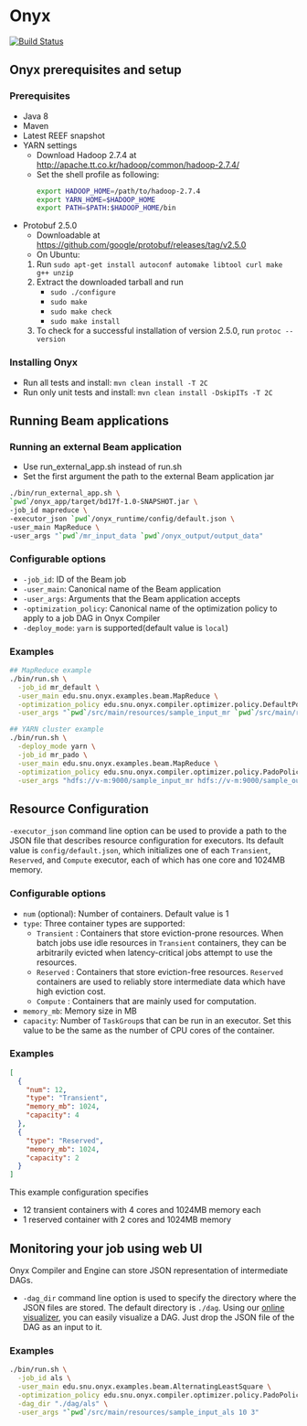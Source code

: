 # Onyx
[![Build Status](https://cmsbuild.snu.ac.kr/buildStatus/icon?job=Onyx-master)](https://cmsbuild.snu.ac.kr/job/Onyx-master/)

## Onyx prerequisites and setup

### Prerequisites
* Java 8
* Maven
* Latest REEF snapshot
* YARN settings
    * Download Hadoop 2.7.4 at http://apache.tt.co.kr/hadoop/common/hadoop-2.7.4/
    * Set the shell profile as following:
        ```bash
        export HADOOP_HOME=/path/to/hadoop-2.7.4
        export YARN_HOME=$HADOOP_HOME
        export PATH=$PATH:$HADOOP_HOME/bin
        ```
* Protobuf 2.5.0
    * Downloadable at https://github.com/google/protobuf/releases/tag/v2.5.0
    * On Ubuntu:
    1. Run `sudo apt-get install autoconf automake libtool curl make g++ unzip`
    2. Extract the downloaded tarball and run
        * `sudo ./configure`
        * `sudo make`
        * `sudo make check`
        * `sudo make install`
    3. To check for a successful installation of version 2.5.0, run `protoc --version`

### Installing Onyx 
* Run all tests and install: `mvn clean install -T 2C`
* Run only unit tests and install: `mvn clean install -DskipITs -T 2C`

## Running Beam applications
### Running an external Beam application
* Use run_external_app.sh instead of run.sh
* Set the first argument the path to the external Beam application jar

```bash
./bin/run_external_app.sh \
`pwd`/onyx_app/target/bd17f-1.0-SNAPSHOT.jar \
-job_id mapreduce \
-executor_json `pwd`/onyx_runtime/config/default.json \
-user_main MapReduce \
-user_args "`pwd`/mr_input_data `pwd`/onyx_output/output_data"
```

### Configurable options
* `-job_id`: ID of the Beam job
* `-user_main`: Canonical name of the Beam application
* `-user_args`: Arguments that the Beam application accepts
* `-optimization_policy`: Canonical name of the optimization policy to apply to a job DAG in Onyx Compiler
* `-deploy_mode`: `yarn` is supported(default value is `local`)

### Examples
```bash
## MapReduce example
./bin/run.sh \
  -job_id mr_default \
  -user_main edu.snu.onyx.examples.beam.MapReduce \
  -optimization_policy edu.snu.onyx.compiler.optimizer.policy.DefaultPolicy \
  -user_args "`pwd`/src/main/resources/sample_input_mr `pwd`/src/main/resources/sample_output"

## YARN cluster example
./bin/run.sh \
  -deploy_mode yarn \
  -job_id mr_pado \
  -user_main edu.snu.onyx.examples.beam.MapReduce \
  -optimization_policy edu.snu.onyx.compiler.optimizer.policy.PadoPolicy \
  -user_args "hdfs://v-m:9000/sample_input_mr hdfs://v-m:9000/sample_output_mr"
```

## Resource Configuration
`-executor_json` command line option can be used to provide a path to the JSON file that describes resource configuration for executors. Its default value is `config/default.json`, which initializes one of each `Transient`, `Reserved`, and `Compute` executor, each of which has one core and 1024MB memory.

### Configurable options
* `num` (optional): Number of containers. Default value is 1
* `type`:  Three container types are supported:
	* `Transient` : Containers that store eviction-prone resources. When batch jobs use idle resources in `Transient` containers, they can be arbitrarily evicted when latency-critical jobs attempt to use the resources.
	* `Reserved` : Containers that store eviction-free resources. `Reserved` containers are used to reliably store intermediate data which have high eviction cost.
	* `Compute` : Containers that are mainly used for computation.
* `memory_mb`: Memory size in MB
* `capacity`: Number of `TaskGroup`s that can be run in an executor. Set this value to be the same as the number of CPU cores of the container.

### Examples
```json
[
  {
    "num": 12,
    "type": "Transient",
    "memory_mb": 1024,
    "capacity": 4
  },
  {
    "type": "Reserved",
    "memory_mb": 1024,
    "capacity": 2
  }
]
```

This example configuration specifies
* 12 transient containers with 4 cores and 1024MB memory each
* 1 reserved container with 2 cores and 1024MB memory

## Monitoring your job using web UI
Onyx Compiler and Engine can store JSON representation of intermediate DAGs.
* `-dag_dir` command line option is used to specify the directory where the JSON files are stored. The default directory is `./dag`.
Using our [online visualizer](https://service.jangho.io/onyx-dag/), you can easily visualize a DAG. Just drop the JSON file of the DAG as an input to it.

### Examples
```bash
./bin/run.sh \
  -job_id als \
  -user_main edu.snu.onyx.examples.beam.AlternatingLeastSquare \
  -optimization_policy edu.snu.onyx.compiler.optimizer.policy.PadoPolicy \
  -dag_dir "./dag/als" \
  -user_args "`pwd`/src/main/resources/sample_input_als 10 3"
```
